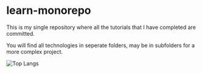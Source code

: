 # learn-monorepo
This is my single repository where all the tutorials that I have completed are committed.

You will find all technologies in seperate folders, may be in subfolders for a more complex project.

![Top Langs](https://github-readme-stats.vercel.app/api/top-langs/?username=varadrane7&size_weight=0.5&count_weight=0.5&layout=compact)
